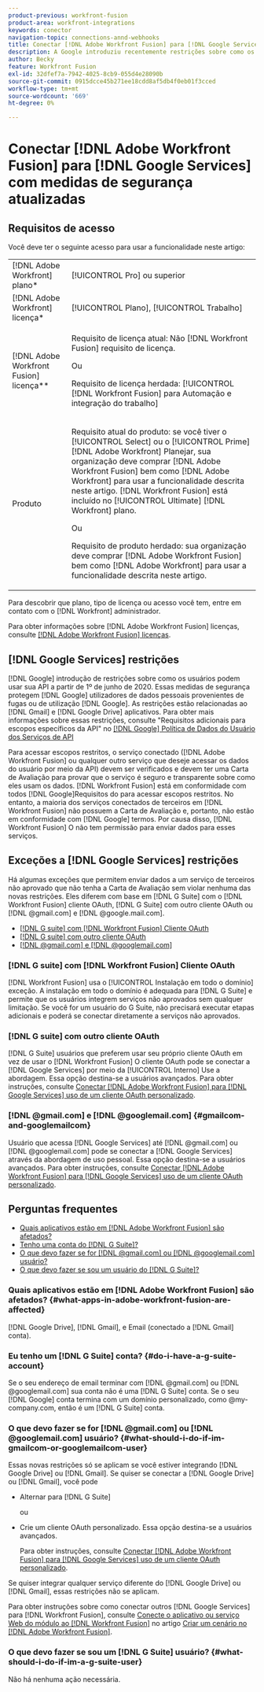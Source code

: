 ```yaml
---
product-previous: workfront-fusion
product-area: workfront-integrations
keywords: conector
navigation-topic: connections-annd-webhooks
title: Conectar [!DNL Adobe Workfront Fusion] para [!DNL Google Services] com medidas de segurança atualizadas
description: A Google introduziu recentemente restrições sobre como os usuários podem usar sua API. Este artigo descreve como se conectar [!DNL Adobe Workfront Fusion] para o Google, levando em conta essas medidas de segurança de atualização.
author: Becky
feature: Workfront Fusion
exl-id: 32dfef7a-7942-4025-8cb9-055d4e28090b
source-git-commit: 0915dcce45b271ee18cdd8af5db4f0eb01f3cced
workflow-type: tm+mt
source-wordcount: '669'
ht-degree: 0%

---
```


# Conectar [!DNL Adobe Workfront Fusion] para [!DNL Google Services] com medidas de segurança atualizadas

## Requisitos de acesso

Você deve ter o seguinte acesso para usar a funcionalidade neste artigo:

<table style="table-layout:auto">
 <col> 
 <col> 
 <tbody> 
  <tr> 
   <td role="rowheader">[!DNL Adobe Workfront] plano*</td> 
   <td> <p>[!UICONTROL Pro] ou superior</p> </td> 
  </tr> 
  <tr data-mc-conditions=""> 
   <td role="rowheader">[!DNL Adobe Workfront] licença*</td> 
   <td> <p>[!UICONTROL Plano], [!UICONTROL Trabalho]</p> </td> 
  </tr> 
  <tr> 
   <td role="rowheader">[!DNL Adobe Workfront Fusion] licença**</td> 
   <td>
   <p>Requisito de licença atual: Não [!DNL Workfront Fusion] requisito de licença.</p>
   <p>Ou</p>
   <p>Requisito de licença herdada: [!UICONTROL [!DNL Workfront Fusion] para Automação e integração do trabalho] </p>
   </td> 
  </tr> 
  <tr> 
   <td role="rowheader">Produto</td> 
   <td>
   <p>Requisito atual do produto: se você tiver o [!UICONTROL Select] ou o [!UICONTROL Prime] [!DNL Adobe Workfront] Planejar, sua organização deve comprar [!DNL Adobe Workfront Fusion] bem como [!DNL Adobe Workfront] para usar a funcionalidade descrita neste artigo. [!DNL Workfront Fusion] está incluído no [!UICONTROL Ultimate] [!DNL Workfront] plano.</p>
   <p>Ou</p>
   <p>Requisito de produto herdado: sua organização deve comprar [!DNL Adobe Workfront Fusion] bem como [!DNL Adobe Workfront] para usar a funcionalidade descrita neste artigo.</p>
   </td> 
  </tr> 
 </tbody> 
</table>

Para descobrir que plano, tipo de licença ou acesso você tem, entre em contato com o [!DNL Workfront] administrador.

Para obter informações sobre [!DNL Adobe Workfront Fusion] licenças, consulte [[!DNL Adobe Workfront Fusion] licenças](../../workfront-fusion/get-started/license-automation-vs-integration.md).

## [!DNL Google Services] restrições

[!DNL Google] introdução de restrições sobre como os usuários podem usar sua API a partir de 1º de junho de 2020. Essas medidas de segurança protegem [!DNL Google] utilizadores de dados pessoais provenientes de fugas ou de utilização [!DNL Google]. As restrições estão relacionadas ao [!DNL Gmail] e [!DNL Google Drive] aplicativos. Para obter mais informações sobre essas restrições, consulte &quot;Requisitos adicionais para escopos específicos da API&quot; no [[!DNL Google] Política de Dados do Usuário dos Serviços de API](https://developers.google.com/terms/api-services-user-data-policy#additional_requirements_for_specific_api_scopes)

Para acessar escopos restritos, o serviço conectado ([!DNL Adobe Workfront Fusion] ou qualquer outro serviço que deseje acessar os dados do usuário por meio da API) devem ser verificados e devem ter uma Carta de Avaliação para provar que o serviço é seguro e transparente sobre como eles usam os dados. [!DNL Workfront Fusion] está em conformidade com todos [!DNL Google]Requisitos do para acessar escopos restritos. No entanto, a maioria dos serviços conectados de terceiros em [!DNL Workfront Fusion] não possuem a Carta de Avaliação e, portanto, não estão em conformidade com [!DNL Google] termos. Por causa disso, [!DNL Workfront Fusion] O não tem permissão para enviar dados para esses serviços.

## Exceções a [!DNL Google Services] restrições

Há algumas exceções que permitem enviar dados a um serviço de terceiros não aprovado que não tenha a Carta de Avaliação sem violar nenhuma das novas restrições. Eles diferem com base em [!DNL G Suite] com o [!DNL Workfront Fusion] cliente OAuth, [!DNL G Suite] com outro cliente OAuth ou [!DNL @gmail.com] e [!DNL @google.mail.com].

* [[!DNL G suite] com [!DNL Workfront Fusion] Cliente OAuth](#g-suite-with-workfront-fusion-oauth-client)
* [[!DNL G suite] com outro cliente OAuth](#g-suite-with-another-oauth-client)
* [[!DNL @gmail.com] e [!DNL @googlemail.com]](#gmailcom-and-googlemailcom)

### [!DNL G suite] com [!DNL Workfront Fusion] Cliente OAuth

[!DNL Workfront Fusion] usa o [!UICONTROL Instalação em todo o domínio] exceção. A instalação em todo o domínio é adequada para [!DNL G Suite] e permite que os usuários integrem serviços não aprovados sem qualquer limitação. Se você for um usuário do G Suite, não precisará executar etapas adicionais e poderá se conectar diretamente a serviços não aprovados.

### [!DNL G suite] com outro cliente OAuth

[!DNL G Suite] usuários que preferem usar seu próprio cliente OAuth em vez de usar o [!DNL Workfront Fusion] O cliente OAuth pode se conectar a [!DNL Google Services] por meio da [!UICONTROL Interno] Use a abordagem. Essa opção destina-se a usuários avançados. Para obter instruções, consulte [Conectar [!DNL Adobe Workfront Fusion] para [!DNL Google Services] uso de um cliente OAuth personalizado](../../workfront-fusion/connections/connect-fusion-to-google-using-oauth.md).

### [!DNL @gmail.com] e [!DNL @googlemail.com] {#gmailcom-and-googlemailcom}

Usuário que acessa [!DNL Google Services] até [!DNL @gmail.com] ou [!DNL @googlemail.com] pode se conectar a [!DNL Google Services] através da abordagem de uso pessoal. Essa opção destina-se a usuários avançados. Para obter instruções, consulte [Conectar [!DNL Adobe Workfront Fusion] para [!DNL Google Services] uso de um cliente OAuth personalizado](../../workfront-fusion/connections/connect-fusion-to-google-using-oauth.md).

## Perguntas frequentes

* [Quais aplicativos estão em [!DNL Adobe Workfront Fusion] são afetados?](#what-apps-in-adobe-workfront-fusion-are-affected)
* [Tenho uma conta do [!DNL G Suite]?](#do-i-have-a-g-suite-account)
* [O que devo fazer se for [!DNL @gmail.com] ou [!DNL @googlemail.com] usuário?](#what-should-i-do-if-im-gmailcom-or-googlemailcom-user)
* [O que devo fazer se sou um usuário do [!DNL G Suite]?](#what-should-i-do-if-im-a-g-suite-user)

### Quais aplicativos estão em [!DNL Adobe Workfront Fusion] são afetados? {#what-apps-in-adobe-workfront-fusion-are-affected}

[!DNL Google Drive], [!DNL Gmail], e Email (conectado a [!DNL Gmail] conta).

### Eu tenho um [!DNL G Suite] conta? {#do-i-have-a-g-suite-account}

Se o seu endereço de email terminar com [!DNL @gmail.com] ou [!DNL @googlemail.com] sua conta não é uma [!DNL G Suite] conta. Se o seu [!DNL Google] conta termina com um domínio personalizado, como @my-company.com, então é um [!DNL G Suite] conta.

### O que devo fazer se for [!DNL @gmail.com] ou [!DNL @googlemail.com] usuário? {#what-should-i-do-if-im-gmailcom-or-googlemailcom-user}

Essas novas restrições só se aplicam se você estiver integrando [!DNL Google Drive] ou [!DNL Gmail]. Se quiser se conectar a [!DNL Google Drive] ou [!DNL Gmail], você pode

* Alternar para [!DNL G Suite]

  ou

* Crie um cliente OAuth personalizado. Essa opção destina-se a usuários avançados.

  Para obter instruções, consulte [Conectar [!DNL Adobe Workfront Fusion] para [!DNL Google Services] uso de um cliente OAuth personalizado](../../workfront-fusion/connections/connect-fusion-to-google-using-oauth.md).

Se quiser integrar qualquer serviço diferente do [!DNL Google Drive] ou [!DNL Gmail], essas restrições não se aplicam.

Para obter instruções sobre como conectar outros [!DNL Google Services] para [!DNL Workfront Fusion], consulte [Conecte o aplicativo ou serviço Web do módulo ao [!DNL Workfront Fusion]](../../workfront-fusion/scenarios/create-a-scenario.md#connect) no artigo [Criar um cenário no [!DNL Adobe Workfront Fusion]](../../workfront-fusion/scenarios/create-a-scenario.md).

### O que devo fazer se sou um [!DNL G Suite] usuário? {#what-should-i-do-if-im-a-g-suite-user}

Não há nenhuma ação necessária.
